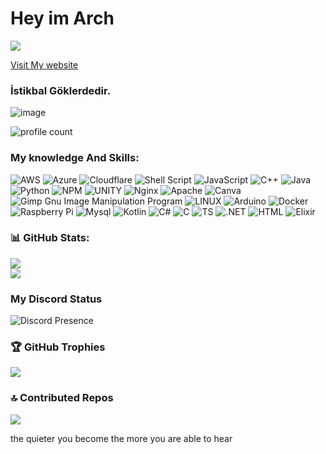 # Hey im Arch

 
 ![](https://img.shields.io/badge/Cyber%20Security-Consultant%20%2F%20Trainer%20%2F%20Engineer%20%2F%20Architect%20%2F%20Developer-purple)

<a href="https://nerfinitium.github.io/">Visit My website</a>

### İstikbal Göklerdedir.
![image](https://scontent.fsaw2-1.fna.fbcdn.net/v/t1.6435-9/68899250_2287068221607427_6375790380096421888_n.jpg?stp=dst-jpg_p526x296&_nc_cat=102&ccb=1-7&_nc_sid=c2f564&_nc_ohc=vEnkrrwfGkgAX-DP5yl&_nc_ht=scontent.fsaw2-1.fna&oh=00_AfBphaLWZftLXOKoQgjPop-MGUbPqNXhoTr_7-rboQefuQ&oe=657833CE)



![profile count](https://komarev.com/ghpvc/?username=Nerfininitium&color=8b72ff)&nbsp; 
### My knowledge And Skills:
![AWS](https://img.shields.io/badge/AWS-%23FF9900.svg?style=for-the-badge&logo=amazon-aws&logoColor=white) ![Azure](https://img.shields.io/badge/azure-%230072C6.svg?style=for-the-badge&logo=azure-devops&logoColor=white) ![Cloudflare](https://img.shields.io/badge/Cloudflare-F38020?style=for-the-badge&logo=Cloudflare&logoColor=white) ![Shell Script](https://img.shields.io/badge/shell_script-%23121011.svg?style=for-the-badge&logo=gnu-bash&logoColor=white) ![JavaScript](https://img.shields.io/badge/javascript-%23323330.svg?style=for-the-badge&logo=javascript&logoColor=%23F7DF1E) ![C++](https://img.shields.io/badge/c++-%2300599C.svg?style=for-the-badge&logo=c%2B%2B&logoColor=white) ![Java](https://img.shields.io/badge/java-%23ED8B00.svg?style=for-the-badge&logo=java&logoColor=white) ![Python](https://img.shields.io/badge/python-3670A0?style=for-the-badge&logo=python&logoColor=ffdd54) ![NPM](https://img.shields.io/badge/NPM-%23000000.svg?style=for-the-badge&logo=npm&logoColor=white) ![UNITY](https://img.shields.io/badge/Unity-%2320232a.svg?style=for-the-badge&logo=unity&logoColor=white) ![Nginx](https://img.shields.io/badge/nginx-%23009639.svg?style=for-the-badge&logo=nginx&logoColor=white) ![Apache](https://img.shields.io/badge/apache-%23D42029.svg?style=for-the-badge&logo=apache&logoColor=white) ![Canva](https://img.shields.io/badge/Canva-%2300C4CC.svg?style=for-the-badge&logo=Canva&logoColor=white) ![Gimp Gnu Image Manipulation Program](https://img.shields.io/badge/Gimp-657D8B?style=for-the-badge&logo=gimp&logoColor=FFFFFF) ![LINUX](https://img.shields.io/badge/Linux-FCC624?style=for-the-badge&logo=linux&logoColor=black) ![Arduino](https://img.shields.io/badge/-Arduino-00979D?style=for-the-badge&logo=Arduino&logoColor=white) ![Docker](https://img.shields.io/badge/docker-%230db7ed.svg?style=for-the-badge&logo=docker&logoColor=white) ![Raspberry Pi](https://img.shields.io/badge/-RaspberryPi-C51A4A?style=for-the-badge&logo=Raspberry-Pi) ![Mysql](https://img.shields.io/badge/MySQL-00000F?style=for-the-badge&logo=mysql&logoColor=white) ![Kotlin](https://img.shields.io/badge/Kotlin-0095D5?&style=for-the-badge&logo=kotlin&logoColor=white) ![C#](https://img.shields.io/badge/C%23-239120?style=for-the-badge&logo=c-sharp&logoColor=white) ![C](https://img.shields.io/badge/C-00599C?style=for-the-badge&logo=c&logoColor=white) ![TS](https://img.shields.io/badge/TypeScript-007ACC?style=for-the-badge&logo=typescript&logoColor=white) ![.NET](https://img.shields.io/badge/.NET-5C2D91?style=for-the-badge&logo=.net&logoColor=white) ![HTML](https://img.shields.io/badge/HTML5-E34F26?style=for-the-badge&logo=html5&logoColor=white) ![Elixir](https://img.shields.io/badge/Elixir-4B275F?style=for-the-badge&logo=elixir&logoColor=white)

### 📊 GitHub Stats:
![](https://github-readme-stats.vercel.app/api?username=Nerfinitium&theme=dark&hide_border=false&include_all_commits=true&count_private=true)<br/>
![](https://github-readme-streak-stats.herokuapp.com/?user=Nerfinitium&theme=dark&hide_border=false)<br/>


### My Discord Status
![Discord Presence](https://lanyard-profile-readme.vercel.app/api/707287248340779028?theme=dark&bg=000000ecf&animated=true&hideDiscrim=true&borderRadius=30px&idleMessage=Probably%20doing%20something%20else...)

### 🏆 GitHub Trophies
![](https://github-profile-trophy.vercel.app/?username=Nerfinitium&theme=radical&no-frame=true&no-bg=false&margin-w=4)

### 🔝 Contributed Repos
![](https://github-contributor-stats.vercel.app/api?username=Nerfinitium&limit=5&theme=dark&combine_all_yearly_contributions=true)

<p>the quieter you become the more you are able to hear</p>
